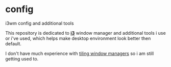 # config
i3wm config and additional tools

This repository is dedicated to <a href="https://i3wm.org/"><b>i3</b></a> window manager and additional tools i use or i've used, which helps make desktop environment look better then default.


I don't have much experience with <a href="https://en.wikipedia.org/wiki/Tiling_window_manager">tiling window managers</a> so i am still getting used to.
 
